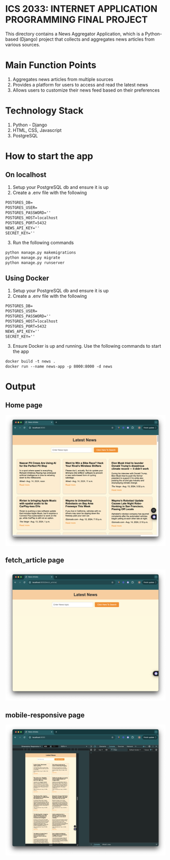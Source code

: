 # ICS 2033: INTERNET APPLICATION PROGRAMMING FINAL PROJECT
This directory contains a News Aggregator Application, which is a Python-based (Django) project that collects and aggregates news articles from various sources.

# Main Function Points
1. Aggregates news articles from multiple sources
2. Provides a platform for users to access and read the latest news
3. Allows users to customize their news feed based on their preferences

# Technology Stack
1. Python - Django
2. HTML, CSS, Javascript
3. PostgreSQL

# How to start the app
## On localhost
1. Setup your PostgreSQL db and ensure it is up
2. Create a .env file with the following
```
POSTGRES_DB=
POSTGRES_USER=
POSTGRES_PASSWORD=''
POSTGRES_HOST=localhost
POSTGRES_PORT=5432
NEWS_API_KEY=''
SECRET_KEY=''
```
3. Run the following commands
```
python manage.py makemigrations
python manage.py migrate
python manage.py runserver
```
## Using Docker
1. Setup your PostgreSQL db and ensure it is up
2. Create a .env file with the following
```
POSTGRES_DB=
POSTGRES_USER=
POSTGRES_PASSWORD=''
POSTGRES_HOST=localhost
POSTGRES_PORT=5432
NEWS_API_KEY=''
SECRET_KEY=''
```
3. Ensure Docker is up and running. Use the following commands to start the app
```
docker build -t news .
docker run --name news-app -p 8000:8000 -d news
```

# Output
## Home page
![](_docs/images/home.png)

## fetch_article page
![](_docs/images/fetch_article.png)

## mobile-responsive page
![](_docs/images/mobile.png)